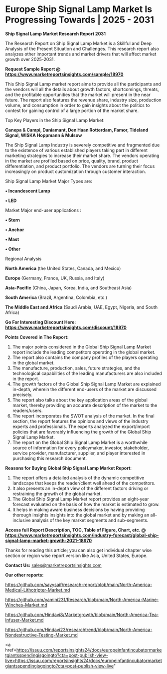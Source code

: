 # Europe Ship Signal Lamp Market Is Progressing Towards | 2025 - 2031

<strong>Ship Signal Lamp Market Research Report 2031</strong>

The Research Report on Ship Signal Lamp Market is a Skillful and Deep Analysis of the Present Situation and Challenges. This research report also analyzes other important trends and market drivers that will affect market growth over 2025-2031.

<strong>Request Sample Report @ <a href=https://www.marketreportsinsights.com/sample/18970>https://www.marketreportsinsights.com/sample/18970</a></strong>

This Ship Signal Lamp market report aims to provide all the participants and the vendors will all the details about growth factors, shortcomings, threats, and the profitable opportunities that the market will present in the near future. The report also features the revenue share, industry size, production volume, and consumption in order to gain insights about the politics to contest for gaining control of a large portion of the market share.

Top Key Players in the Ship Signal Lamp Market:

<strong>Canepa & Campi, Daniamant, Den Haan Rotterdam, Famor, Tideland Signal, WISKA Hoppmann & Mulsow</strong>

The Ship Signal Lamp Industry is severely competitive and fragmented due to the existence of various established players taking part in different marketing strategies to increase their market share. The vendors operating in the market are profiled based on price, quality, brand, product differentiation, and product portfolio. The vendors are turning their focus increasingly on product customization through customer interaction.

Ship Signal Lamp Market Major Types are:

<strong>• Incandescent Lamp

• LED</strong>

Market Major end-user applications :

<strong>• Stern

• Anchor

• Mast

• Other</strong>

Regional Analysis

</u><strong><b>North America</b></strong> (the United States, Canada, and Mexico)

<strong><b>Europe </b></strong>(Germany, France, UK, Russia, and Italy)

<strong><b>Asia-Pacific</b></strong> (China, Japan, Korea, India, and Southeast Asia)

<strong><b>South America</b></strong> (Brazil, Argentina, Colombia, etc.)

<strong><b>The Middle East and Africa</b></strong> (Saudi Arabia, UAE, Egypt, Nigeria, and South Africa)

<strong>Go For Interesting Discount Here: <a href=https://www.marketreportsinsights.com/discount/18970>https://www.marketreportsinsights.com/discount/18970</a></strong>

<strong>Points Covered in The Report:</strong>
<ol>
  <li>The major points considered in the Global Ship Signal Lamp Market report include the leading competitors operating in the global market.</li>
  <li>The report also contains the company profiles of the players operating in the global market.</li>
  <li>The manufacture, production, sales, future strategies, and the technological capabilities of the leading manufacturers are also included in the report.</li>
  <li>The growth factors of the Global Ship Signal Lamp Market are explained in-depth, wherein the different end-users of the market are discussed precisely.</li>
  <li>The report also talks about the key application areas of the global market, thereby providing an accurate description of the market to the readers/users.</li>
  <li>The report incorporates the SWOT analysis of the market. In the final section, the report features the opinions and views of the industry experts and professionals. The experts analyzed the export/import policies that are favorably influencing the growth of the Global Ship Signal Lamp Market.</li>
  <li>The report on the Global Ship Signal Lamp Market is a worthwhile source of information for every policymaker, investor, stakeholder, service provider, manufacturer, supplier, and player interested in purchasing this research document.</li>
</ol>
<strong>Reasons for Buying Global Ship Signal Lamp Market Report:</strong>

<ol>
  <li>The report offers a detailed analysis of the dynamic competitive landscape that keeps the reader/client well ahead of the competitors.</li>
  <li>It also presents an in-depth view of the different factors driving or restraining the growth of the global market.</li>
  <li>The Global Ship Signal Lamp Market report provides an eight-year forecast evaluated on the basis of how the market is estimated to grow.</li>
  <li>It helps in making aware business decisions by having providing thorough insights insights into the global market and by making an all-inclusive analysis of the key market segments and sub-segments.</li>
</ol>
<strong>Access full Report Description, TOC, Table of Figure, Chart, etc. @ <a href=https://www.marketreportsinsights.com/industry-forecast/global-ship-signal-lamp-market-growth-2021-18970>https://www.marketreportsinsights.com/industry-forecast/global-ship-signal-lamp-market-growth-2021-18970</a></strong>


Thanks for reading this article; you can also get individual chapter wise section or region wise report version like Asia, United States, Europe.

<strong>Contact Us:</strong>
sales@marketreportsinsights.com

<strong>Our other reports:</strong>

<a href=https://github.com/sayysaif/research-report/blob/main/North-America-Medical-Lithotripter-Market.md>https://github.com/sayysaif/research-report/blob/main/North-America-Medical-Lithotripter-Market.md</a>

<a href=https://github.com/yamini231/Research/blob/main/North-America-Marine-Winches-Market.md>https://github.com/yamini231/Research/blob/main/North-America-Marine-Winches-Market.md</a>

<a href=https://github.com/Hindavi8/Marketgrowth/blob/main/North-America-Tea-Infuser-Market.md>https://github.com/Hindavi8/Marketgrowth/blob/main/North-America-Tea-Infuser-Market.md</a>

<a href=https://github.com/Hindavi23/researchtrend/blob/main/North-America-Nondestructive-Testing-Market.md>https://github.com/Hindavi23/researchtrend/blob/main/North-America-Nondestructive-Testing-Market.md</a>

<a href=https://issuu.com/reportsinsights24/docs/europeinfantincubatormarketgiantsspendingisgoingto?cta=post-publish-view-live>https://issuu.com/reportsinsights24/docs/europeinfantincubatormarketgiantsspendingisgoingto?cta=post-publish-view-live</a>"
